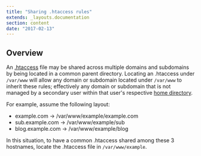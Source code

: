 ```yaml
---
title: "Sharing .htaccess rules"
extends: _layouts.documentation
section: content
date: "2017-02-13"
---
```


## Overview

An [.htaccess](/docs/guides/htaccess-guide/) file may be shared across multiple domains and subdomains by being located in a common parent directory. Locating an .htaccess under `/var/www` will allow any domain or subdomain located under `/var/www` to inherit these rules; effectively any domain or subdomain that is not managed by a secondary user within that user's respective [home directory](/docs/platform/home-directory-location/).

For example, assume the following layout:

- example.com -> /var/www/example/example.com
- sub.example.com -> /var/www/example/sub
- blog.example.com -> /var/www/example/blog

In this situation, to have a common .htaccess shared among these 3 hostnames, locate the .htaccess file in `/var/www/example`.
